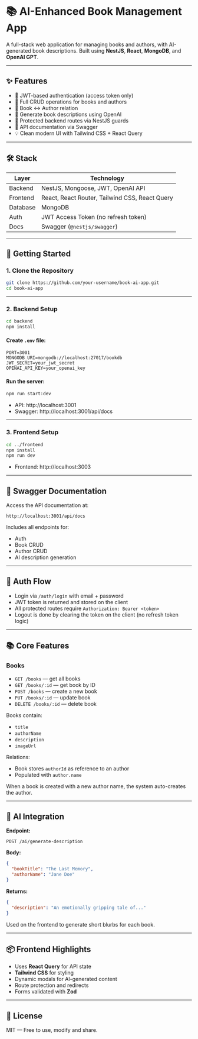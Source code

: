 # 📚 AI-Enhanced Book Management App

A full-stack web application for managing books and authors, with AI-generated book descriptions. Built using **NestJS**, **React**, **MongoDB**, and **OpenAI GPT**.

---

## ✨ Features

- 🔐 JWT-based authentication (access token only)
- 📘 Full CRUD operations for books and authors
- 🔗 Book ↔ Author relation
- 🤖 Generate book descriptions using OpenAI
- 🧭 Protected backend routes via NestJS guards
- 📑 API documentation via Swagger
- 💡 Clean modern UI with Tailwind CSS + React Query

---

## 🛠 Stack

| Layer      | Technology                                 |
|------------|---------------------------------------------|
| Backend    | NestJS, Mongoose, JWT, OpenAI API           |
| Frontend   | React, React Router, Tailwind CSS, React Query |
| Database   | MongoDB                                     |
| Auth       | JWT Access Token (no refresh token)         |
| Docs       | Swagger (`@nestjs/swagger`)                 |

---

## 🚀 Getting Started

### 1. Clone the Repository

```bash
git clone https://github.com/your-username/book-ai-app.git
cd book-ai-app
```

---

### 2. Backend Setup

```bash
cd backend
npm install
```

#### Create `.env` file:

```env
PORT=3001
MONGODB_URI=mongodb://localhost:27017/bookdb
JWT_SECRET=your_jwt_secret
OPENAI_API_KEY=your_openai_key
```

#### Run the server:

```bash
npm run start:dev
```

- API: http://localhost:3001  
- Swagger: http://localhost:3001/api/docs

---

### 3. Frontend Setup

```bash
cd ../frontend
npm install
npm run dev
```

- Frontend: http://localhost:3003

---

## 📑 Swagger Documentation

Access the API documentation at:

```
http://localhost:3001/api/docs
```

Includes all endpoints for:
- Auth
- Book CRUD
- Author CRUD
- AI description generation

---

## 🔐 Auth Flow

- Login via `/auth/login` with email + password
- JWT token is returned and stored on the client
- All protected routes require `Authorization: Bearer <token>`
- Logout is done by clearing the token on the client (no refresh token logic)

---

## 📚 Core Features

### Books

- `GET /books` — get all books
- `GET /books/:id` — get book by ID
- `POST /books` — create a new book
- `PUT /books/:id` — update book
- `DELETE /books/:id` — delete book

Books contain:

- `title`
- `authorName`
- `description`
- `imageUrl`

Relations:
- Book stores `authorId` as reference to an author
- Populated with `author.name`


When a book is created with a new author name, the system auto-creates the author.

---

## 🤖 AI Integration

**Endpoint:**  
```
POST /ai/generate-description
```

**Body:**
```json
{
  "bookTitle": "The Last Memory",
  "authorName": "Jane Doe"
}
```

**Returns:**
```json
{
  "description": "An emotionally gripping tale of..."
}
```

Used on the frontend to generate short blurbs for each book.

---

## 📦 Frontend Highlights

- Uses **React Query** for API state
- **Tailwind CSS** for styling
- Dynamic modals for AI-generated content
- Route protection and redirects
- Forms validated with **Zod**

---

## 📝 License

MIT — Free to use, modify and share.
